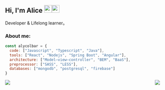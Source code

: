 <h2> Hi, I'm Alice <img src="https://pngimage.net/wp-content/uploads/2018/05/emoji-nerd-png.png" width="25"><img src="https://cdn.shopify.com/s/files/1/1061/1924/products/Waving_Hand_Sign_Emoji_Icon_ios10_large.png?v=1571606113" width="25"></h2>

<p>Developer & Lifelong learner。</p>

### About me:
```javascript
const alycolbar = {
  code: ["Javascript", "Typescript", "Java"],
  tools: ["React", "Nodejs", "Spring Boot", "Angular"],
  architecture: ["Model–view–controller", "BEM", "BaaS"],
  preprocessor: ["SASS", "LESS"],
  databases: ["mongodb", "postgresql", "firebase"]
}
```
<a href="https://k-eke.tumblr.com/">
  <img align="center" src="https://64.media.tumblr.com/c6dffcd9298acd07916c33de61b0f2b7/8b34b8ad2acf9f76-76/s400x600/bdf8f7b6be921f460df0ca631cb35d1e9ce4b21c.gifv" />
</a>
<a href="https://github.com/alycolbar/github-readme-stats">
  <img align="right" src="https://github-readme-stats.vercel.app/api?username=alycolbar&show_icons=true&count_private=true&theme=default" />
</a>

